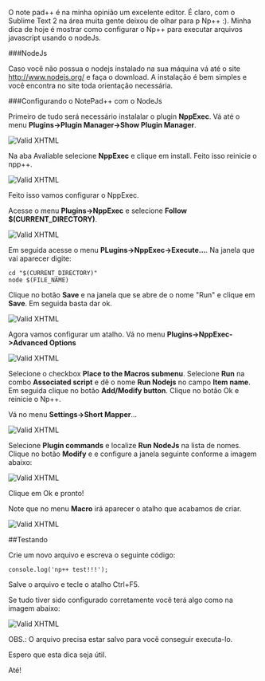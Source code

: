 O note pad++ é na minha opinião um excelente editor. É claro, com o Sublime Text 2 na área muita gente deixou de olhar para p Np++ :). Minha dica de hoje é mostrar como configurar o Np++ para executar arquivos javascript usando o nodeJs.

###NodeJs

Caso você não possua o nodejs instalado na sua máquina vá até o site http://www.nodejs.org/ e faça o download. A instalação é bem simples e você encontra no site toda orientação necessária.

###Configurando o NotePad++ com o NodeJs

Primeiro de tudo será necessário instalalar o plugin **NppExec**. Vá até o menu **Plugins->Plugin Manager->Show Plugin Manager**.

![Valid XHTML](/posts/img/npp_node/menu.png)

Na aba Avaliable selecione **NppExec** e clique em install. Feito isso reinicie o npp++.

![Valid XHTML](/posts/img/npp_node/install.png)

Feito isso vamos configurar o NppExec.

Acesse o menu **Plugins->NppExec** e selecione **Follow $(CURRENT_DIRECTORY)**.

![Valid XHTML](/posts/img/npp_node/current_dir.png)

Em seguida acesse o menu **PLugins->NppExec->Execute...**. Na janela que vai aparecer digite:

<pre>
<code>cd "$(CURRENT_DIRECTORY)"
node $(FILE_NAME)</code></pre>

Clique no botão **Save** e na janela que se abre de o nome "Run" e clique em **Save**. Em seguida basta dar ok.

![Valid XHTML](/posts/img/npp_node/execute.png)

Agora vamos configurar um atalho. Vá no menu **Plugins->NppExec->Advanced Options**

![Valid XHTML](/posts/img/npp_node/advanced_options.png)

Selecione o checkbox **Place to the Macros submenu**. Selecione **Run** na combo **Associated script** e dê o nome **Run Nodejs** no campo **Item name**. Em seguida clique no botão **Add/Modify button**. Clique no botão Ok e reinicie o Np++.

Vá no menu **Settings->Short Mapper**...

![Valid XHTML](/posts/img/npp_node/advanced_options2.png)

Selecione **Plugin commands** e localize **Run NodeJs** na lista de nomes. Clique no botão **Modify** e e configure a janela seguinte conforme a imagem abaixo:

![Valid XHTML](/posts/img/npp_node/shortcut.png)

Clique em Ok e pronto!

Note que no menu **Macro** irá aparecer o atalho que acabamos de criar.

![Valid XHTML](/posts/img/npp_node/menu2.png)

##Testando

Crie um novo arquivo e escreva o seguinte código:

<pre>
<code>console.log('np++ test!!!');</code></pre>

Salve o arquivo e tecle o atalho Ctrl+F5.

Se tudo tiver sido configurado corretamente você terá algo como na imagem abaixo:

![Valid XHTML](/posts/img/npp_node/fim.png)

OBS.: O arquivo precisa estar salvo para você conseguir executa-lo.

Espero que esta dica seja útil.

Até!